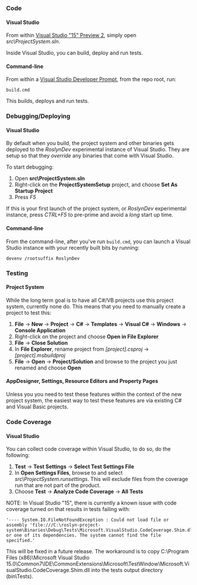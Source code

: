 ### Code

#### Visual Studio
From within [Visual Studio "15" Preview 2](https://www.visualstudio.com/en-us/downloads/visual-studio-next-downloads-vs), simply open _src\ProjectSystem.sln_.

Inside Visual Studio, you can build, deploy and run tests.

#### Command-line

From within a [Visual Studio Developer Prompt](https://msdn.microsoft.com/en-us/library/ms229859(v=vs.150).aspx), from the repo root, run:

```
build.cmd
```

This builds, deploys and run tests.

### Debugging/Deploying


#### Visual Studio
By default when you build, the project system and other binaries gets deployed to the _RoslynDev_ experimental instance of Visual Studio. They are setup so that they _override_ any binaries that come with Visual Studio.

To start debugging:

1. Open __src\ProjectSystem.sln__
2. Right-click on the __ProjectSystemSetup__ project, and choose __Set As Startup Project__
3. Press _F5_

If this is your first launch of the project system, or _RoslynDev_ experimental instance, press _CTRL+F5_ to pre-prime and avoid a _long_ start up time.

#### Command-line

From the command-line, after you've run `build.cmd`, you can launch a Visual Studio instance with your recently built bits by running:

```
devenv /rootsuffix RoslynDev
```

### Testing 

#### Project System
While the long term goal is to have all C#/VB projects use this project system, currently none do. This means that you need to manually create a project to test this:

1. __File__ -> __New__ -> __Project__ -> __C#__ -> __Templates__ -> __Visual C#__ -> __Windows__ -> __Console Application__
2. Right-click on the project and choose __Open in File Explorer__
3. __File__ -> __Close Solution__
4. In __File Explorer__, rename project from _[project].csproj_ -> _[project].msbuildproj_
5. __File__ -> __Open__ -> __Project/Solution__ and browse to the project you just renamed and choose __Open__

#### AppDesigner, Settings, Resource Editors and Property Pages
Unless you you need to test these features within the context of the new project system, the easiest way to test these features are via existing C# and Visual Basic projects.

### Code Coverage

#### Visual Studio

You can collect code coverage within Visual Studio, to do so, do the following:

1. __Test__ -> __Test Settings__ -> __Select Test Settings File__
2. In __Open Settings Files__, browse to and select _src\ProjectSystem.runsettings_. This will exclude files from the coverage run that are not part of the product.
3. Choose __Test__ -> __Analyze Code Coverage__ -> __All Tests__

NOTE: In Visual Studio "15", there is currently a known issue with code coverage turned on that results in tests failing with:

```
'---- System.IO.FileNotFoundException : Could not load file or assembly 'file:///C:\roslyn-project-system\Binaries\Debug\Tests\Microsoft.VisualStudio.CodeCoverage.Shim.dll' or one of its dependencies. The system cannot find the file specified.'
```

This will be fixed in a future release. The workaround is to copy C:\Program Files (x86)\Microsoft Visual Studio 15.0\Common7\IDE\CommonExtensions\Microsoft\TestWindow\Microsoft.VisualStudio.CodeCoverage.Shim.dll into the tests output directory (bin\Tests).
